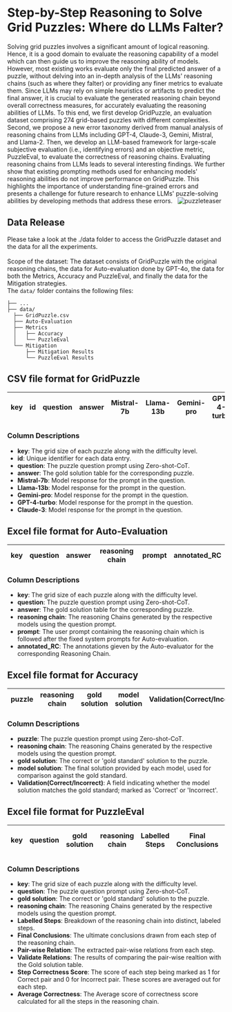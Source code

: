 # Step-by-Step Reasoning to Solve Grid Puzzles: Where do LLMs Falter?
Solving grid puzzles involves a significant amount of logical reasoning. Hence, it is a good domain to evaluate the reasoning capability of a model which can then guide us to improve the reasoning ability of models. However, most existing works evaluate only the final predicted answer of a puzzle, without delving into an in-depth analysis of the LLMs' reasoning chains (such as where they falter) or providing any finer metrics to evaluate them. Since LLMs may rely on simple heuristics or artifacts to predict the final answer, it is crucial to evaluate the generated reasoning chain beyond overall correctness measures, for accurately evaluating the reasoning abilities of LLMs. To this end, we first develop GridPuzzle, an evaluation dataset comprising 274 grid-based puzzles with different complexities. Second, we propose a new error taxonomy derived from manual analysis of reasoning chains from LLMs including GPT-4, Claude-3, Gemini, Mistral, and Llama-2. Then, we develop an LLM-based framework for large-scale subjective evaluation (i.e., identifying errors) and an objective metric, PuzzleEval, to evaluate the correctness of reasoning chains. Evaluating reasoning chains from LLMs leads to several interesting findings. We further show that existing prompting methods used for enhancing models' reasoning abilities do not improve performance on GridPuzzle. This highlights the importance of understanding fine-grained errors and presents a challenge for future research to enhance LLMs' puzzle-solving abilities by developing methods that address these errors.
 
![puzzleteaser](https://github.com/Mihir3009/GridPuzzle/assets/55184768/9dcb41af-6fa9-45e5-bf04-f4121e851018)

## Data Release
Please take a look at the ./data folder to access the GridPuzzle dataset and the data for all the experiments.
<br><br>
Scope of the dataset: The dataset consists of GridPuzzle with the original reasoning chains, the data for Auto-evaluation done by GPT-4o, the data for both the Metrics, Accuracy and PuzzleEval, and finally the data for the Mitigation strategies.
<br> 
The ```data/``` folder contains the following files:  
    
    ├── ...
    ├── data/
      ├── GridPuzzle.csv
      ├── Auto-Evaluation
      ├── Metrics
      │   ├── Accuracy
      │   └── PuzzleEval
      └── Mitigation
          ├── Mitigation Results
          └── PuzzleEval Results

## CSV file format for GridPuzzle
| key | id | question | answer | Mistral-7b | Llama-13b | Gemini-pro | GPT-4-turbo | Claude-3 |
|-----|----|----------|--------|------------|-----------|------------|-------------|----------|

### Column Descriptions
- **key**: The grid size of each puzzle along with the difficulty level.
- **id**: Unique identifier for each data entry.
- **question**: The puzzle question prompt using Zero-shot-CoT.
- **answer**: The gold solution table for the corresponding puzzle.
- **Mistral-7b**: Model response for the prompt in the question.
- **Llama-13b**:  Model response for the prompt in the question.
- **Gemini-pro**:  Model response for the prompt in the question.
- **GPT-4-turbo**:  Model response for the prompt in the question.
- **Claude-3**:  Model response for the prompt in the question.


## Excel file format for Auto-Evaluation
| key | question | answer | reasoning chain | prompt | annotated_RC |
|-----|----------|--------|-----------------|--------|--------------|

### Column Descriptions
- **key**: The grid size of each puzzle along with the difficulty level.
- **question**: The puzzle question prompt using Zero-shot-CoT.
- **answer**: The gold solution table for the corresponding puzzle.
- **reasoning chain**: The reasoning Chains generated by the respective models using the question prompt.
- **prompt**: The user prompt containing the reasoning chain which is followed after the fixed system prompts for Auto-evaluation.
- **annotated_RC**: The annotations gieven by the Auto-evaluator for the corresponding Reasoning Chain.


## Excel file format for Accuracy
| puzzle | reasoning chain | gold solution | model solution | Validation(Correct/Incorrect) |
|--------|-----------------|---------------|------------------|-------------------------------|

### Column Descriptions
- **puzzle**: The puzzle question prompt using Zero-shot-CoT.
- **reasoning chain**: The reasoning Chains generated by the respective models using the question prompt.
- **gold solution**: The correct or 'gold standard' solution to the puzzle.
- **model solution**: The final solution provided by each model, used for comparison against the gold standard.
- **Validation(Correct/Incorrect)**: A field indicating whether the model solution matches the gold standard; marked as 'Correct' or 'Incorrect'.


## Excel file format for PuzzleEval
| key | question | gold solution | reasoning chain | Labelled Steps | Final Conclusions | Pair-wise Relation | Validate Relations | Step Correctness Score | Average Correctness |
|-----|----------|---------------|-----------------|----------------|-------------------|--------------------|--------------------|------------------------|----------------------|

### Column Descriptions
- **key**: The grid size of each puzzle along with the difficulty level.
- **question**: The puzzle question prompt using Zero-shot-CoT.
- **gold solution**: The correct or 'gold standard' solution to the puzzle.
- **reasoning chain**: The reasoning Chains generated by the respective models using the question prompt.
- **Labelled Steps**: Breakdown of the reasoning chain into distinct, labeled steps.
- **Final Conclusions**: The ultimate conclusions drawn from each step of the reasoning chain.
- **Pair-wise Relation**: The extracted pair-wise relations from each step.
- **Validate Relations**: The results of comparing the pair-wise realtion with the Gold solution table.
- **Step Correctness Score**: The score of each step being marked as 1 for Correct pair and 0 for Incorrect pair. These scores are averaged out for each step.
- **Average Correctness**: The Average score of correctness score calculated for all the steps in the reasoning chain.

